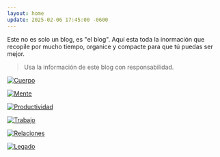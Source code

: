 ```yaml
---
layout: home
update: 2025-02-06 17:45:00 -0600
---
```

Este no es solo un blog, es "el blog". Aquí esta toda la inormación que recopile por mucho tiempo, organice y compacte para que tú puedas ser mejor.

> Usa la información de este blog con responsabilidad.

<a href="https://blog.zettahard.net/1-cuerpo.html"><img width="auto" max-width="360px" src="https://i.ibb.co/tTvfkBM3/photo-2025-02-19-03-47-41.jpg" alt="Cuerpo"/></a>

<a href="https://blog.zettahard.net/2-mente.html"><img width="auto" max-width="360px" src="https://i.ibb.co/7xXQVysj/photo-2025-02-19-03-47-43.jpg" alt="Mente"/></a>

<a href="https://blog.zettahard.net/3-productividad.html"><img width="auto" max-width="360px" src="https://i.ibb.co/3mvRvPDg/photo-2025-02-19-03-47-44.jpg" alt="Productividad"/></a>

<a href="https://blog.zettahard.net/4-trabajo.html"><img width="auto" max-width="360px" src="https://i.ibb.co/LzMYPRGQ/photo-2025-02-19-03-47-46.jpg" alt="Trabajo"/></a>

<a href="https://blog.zettahard.net/5-relaciones.html"><img width="auto" max-width="360px" src="https://i.ibb.co/8nvYZ8Dt/photo-2025-02-19-03-47-48.jpg" alt="Relaciones"/></a>

<a href="https://blog.zettahard.net/6-legado.html"><img width="auto" max-width="360px" src="https://i.ibb.co/SXvSgXPk/photo-2025-02-19-03-47-49.jpg" alt="Legado"/></a>